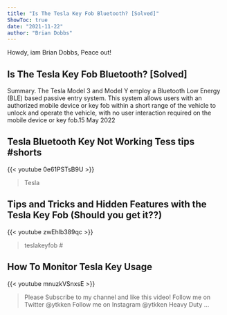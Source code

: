 ```yaml
---
title: "Is The Tesla Key Fob Bluetooth? [Solved]"
ShowToc: true 
date: "2021-11-22"
author: "Brian Dobbs" 
---
```


Howdy, iam Brian Dobbs, Peace out!
## Is The Tesla Key Fob Bluetooth? [Solved]
Summary. The Tesla Model 3 and Model Y employ a Bluetooth Low Energy (BLE) based passive entry system. This system allows users with an authorized mobile device or key fob within a short range of the vehicle to unlock and operate the vehicle, with no user interaction required on the mobile device or key fob.15 May 2022

## Tesla Bluetooth Key Not Working Tess tips #shorts
{{< youtube 0e61PSTsB9U >}}
>Tesla

## Tips and Tricks and Hidden Features with the Tesla Key Fob (Should you get it??)
{{< youtube zwEhlb389qc >}}
>teslakeyfob #

## How To Monitor Tesla Key Usage
{{< youtube mnuzkVSnxsE >}}
>Please Subscribe to my channel and like this video! Follow me on Twitter @ytkken Follow me on Instagram @ytkken Heavy Duty ...

